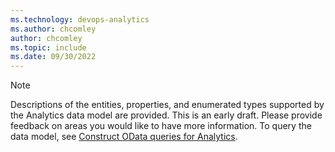```yaml
---
ms.technology: devops-analytics
ms.author: chcomley
author: chcomley
ms.topic: include
ms.date: 09/30/2022
---
```

 

> [!NOTE]   
> Descriptions of the entities, properties, and enumerated types supported by the Analytics data model are provided. This is an early draft. Please provide feedback on areas you would like to have more information. To query the data model, see [Construct OData queries for Analytics](../analytics/analytics-query-parts.md).
